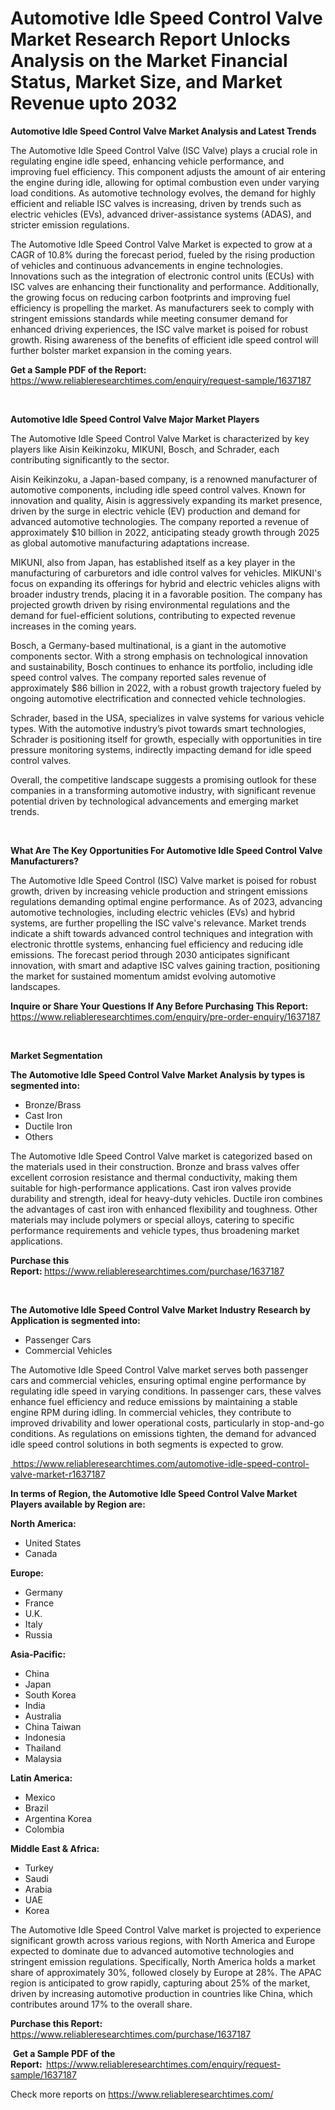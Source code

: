 <p><h1>Automotive Idle Speed Control Valve Market Research Report Unlocks Analysis on the Market Financial Status, Market Size, and Market Revenue upto 2032</h1></p><p><strong>Automotive Idle Speed Control Valve Market Analysis and Latest Trends</strong></p>
<p><p>The Automotive Idle Speed Control Valve (ISC Valve) plays a crucial role in regulating engine idle speed, enhancing vehicle performance, and improving fuel efficiency. This component adjusts the amount of air entering the engine during idle, allowing for optimal combustion even under varying load conditions. As automotive technology evolves, the demand for highly efficient and reliable ISC valves is increasing, driven by trends such as electric vehicles (EVs), advanced driver-assistance systems (ADAS), and stricter emission regulations.</p><p>The Automotive Idle Speed Control Valve Market is expected to grow at a CAGR of 10.8% during the forecast period, fueled by the rising production of vehicles and continuous advancements in engine technologies. Innovations such as the integration of electronic control units (ECUs) with ISC valves are enhancing their functionality and performance. Additionally, the growing focus on reducing carbon footprints and improving fuel efficiency is propelling the market. As manufacturers seek to comply with stringent emissions standards while meeting consumer demand for enhanced driving experiences, the ISC valve market is poised for robust growth. Rising awareness of the benefits of efficient idle speed control will further bolster market expansion in the coming years.</p></p>
<p><strong>Get a Sample PDF of the Report:&nbsp;</strong> <a href="https://www.reliableresearchtimes.com/enquiry/request-sample/1637187?utm_campaign=2326&utm_medium=2&utm_source=Github&utm_content=ia&utm_term=23032025&utm_id=automotive-idle-speed-control-valve">https://www.reliableresearchtimes.com/enquiry/request-sample/1637187</a></p>
<p>&nbsp;</p>
<p><strong>Automotive Idle Speed Control Valve Major Market Players</strong></p>
<p><p>The Automotive Idle Speed Control Valve Market is characterized by key players like Aisin Keikinzoku, MIKUNI, Bosch, and Schrader, each contributing significantly to the sector. </p><p>Aisin Keikinzoku, a Japan-based company, is a renowned manufacturer of automotive components, including idle speed control valves. Known for innovation and quality, Aisin is aggressively expanding its market presence, driven by the surge in electric vehicle (EV) production and demand for advanced automotive technologies. The company reported a revenue of approximately $10 billion in 2022, anticipating steady growth through 2025 as global automotive manufacturing adaptations increase.</p><p>MIKUNI, also from Japan, has established itself as a key player in the manufacturing of carburetors and idle control valves for vehicles. MIKUNI's focus on expanding its offerings for hybrid and electric vehicles aligns with broader industry trends, placing it in a favorable position. The company has projected growth driven by rising environmental regulations and the demand for fuel-efficient solutions, contributing to expected revenue increases in the coming years.</p><p>Bosch, a Germany-based multinational, is a giant in the automotive components sector. With a strong emphasis on technological innovation and sustainability, Bosch continues to enhance its portfolio, including idle speed control valves. The company reported sales revenue of approximately $86 billion in 2022, with a robust growth trajectory fueled by ongoing automotive electrification and connected vehicle technologies.</p><p>Schrader, based in the USA, specializes in valve systems for various vehicle types. With the automotive industry’s pivot towards smart technologies, Schrader is positioning itself for growth, especially with opportunities in tire pressure monitoring systems, indirectly impacting demand for idle speed control valves. </p><p>Overall, the competitive landscape suggests a promising outlook for these companies in a transforming automotive industry, with significant revenue potential driven by technological advancements and emerging market trends.</p></p>
<p>&nbsp;</p>
<p><strong>What Are The Key Opportunities For Automotive Idle Speed Control Valve Manufacturers?</strong></p>
<p><p>The Automotive Idle Speed Control (ISC) Valve market is poised for robust growth, driven by increasing vehicle production and stringent emissions regulations demanding optimal engine performance. As of 2023, advancing automotive technologies, including electric vehicles (EVs) and hybrid systems, are further propelling the ISC valve's relevance. Market trends indicate a shift towards advanced control techniques and integration with electronic throttle systems, enhancing fuel efficiency and reducing idle emissions. The forecast period through 2030 anticipates significant innovation, with smart and adaptive ISC valves gaining traction, positioning the market for sustained momentum amidst evolving automotive landscapes.</p></p>
<p><strong>Inquire or Share Your Questions If Any Before Purchasing This Report:</strong> <a href="https://www.reliableresearchtimes.com/enquiry/pre-order-enquiry/1637187?utm_campaign=2326&utm_medium=2&utm_source=Github&utm_content=ia&utm_term=23032025&utm_id=automotive-idle-speed-control-valve">https://www.reliableresearchtimes.com/enquiry/pre-order-enquiry/1637187</a></p>
<p>&nbsp;</p>
<p><strong>Market Segmentation</strong></p>
<p><strong>The Automotive Idle Speed Control Valve Market Analysis by types is segmented into:</strong></p>
<p><ul><li>Bronze/Brass</li><li>Cast Iron</li><li>Ductile Iron</li><li>Others</li></ul></p>
<p><p>The Automotive Idle Speed Control Valve market is categorized based on the materials used in their construction. Bronze and brass valves offer excellent corrosion resistance and thermal conductivity, making them suitable for high-performance applications. Cast iron valves provide durability and strength, ideal for heavy-duty vehicles. Ductile iron combines the advantages of cast iron with enhanced flexibility and toughness. Other materials may include polymers or special alloys, catering to specific performance requirements and vehicle types, thus broadening market applications.</p></p>
<p><strong>Purchase this Report:&nbsp;</strong><a href="https://www.reliableresearchtimes.com/purchase/1637187?utm_campaign=2326&utm_medium=2&utm_source=Github&utm_content=ia&utm_term=23032025&utm_id=automotive-idle-speed-control-valve">https://www.reliableresearchtimes.com/purchase/1637187</a></p>
<p>&nbsp;</p>
<p><strong>The Automotive Idle Speed Control Valve Market Industry Research by Application is segmented into:</strong></p>
<p><ul><li>Passenger Cars</li><li>Commercial Vehicles</li></ul></p>
<p><p>The Automotive Idle Speed Control Valve market serves both passenger cars and commercial vehicles, ensuring optimal engine performance by regulating idle speed in varying conditions. In passenger cars, these valves enhance fuel efficiency and reduce emissions by maintaining a stable engine RPM during idling. In commercial vehicles, they contribute to improved drivability and lower operational costs, particularly in stop-and-go conditions. As regulations on emissions tighten, the demand for advanced idle speed control solutions in both segments is expected to grow.</p></p>
<p><a href="https://www.reliableresearchtimes.com/automotive-idle-speed-control-valve-market-r1637187?utm_campaign=2326&utm_medium=2&utm_source=Github&utm_content=ia&utm_term=23032025&utm_id=automotive-idle-speed-control-valve">&nbsp;https://www.reliableresearchtimes.com/automotive-idle-speed-control-valve-market-r1637187</a></p>
<p><strong>In terms of Region, the Automotive Idle Speed Control Valve Market Players available by Region are:</strong></p>
<p>
    <p> <strong> North America: </strong>
        <ul>
            <li>United States</li>
            <li>Canada</li>
        </ul>
        </p> 
    <p> <strong> Europe: </strong>
        <ul>
            <li>Germany</li>
            <li>France</li>
            <li>U.K.</li>
            <li>Italy</li>
            <li>Russia</li>
        </ul>
        </p> 
    <p> <strong> Asia-Pacific: </strong>
        <ul>
            <li>China</li>
            <li>Japan</li>
            <li>South Korea</li>
            <li>India</li>
            <li>Australia</li>
            <li>China Taiwan</li>
            <li>Indonesia</li>
            <li>Thailand</li>
            <li>Malaysia</li>
        </ul>
        </p> 
    <p> <strong> Latin America: </strong>
        <ul>
            <li>Mexico</li>
            <li>Brazil</li>
            <li>Argentina Korea</li>
            <li>Colombia</li>
        </ul>
        </p> 
    <p> <strong> Middle East & Africa: </strong>
        <ul>
            <li>Turkey</li>
            <li>Saudi</li>
            <li>Arabia</li>
            <li>UAE</li>
            <li>Korea</li>
        </ul>
    </p>
    </p>
<p><p>The Automotive Idle Speed Control Valve market is projected to experience significant growth across various regions, with North America and Europe expected to dominate due to advanced automotive technologies and stringent emission regulations. Specifically, North America holds a market share of approximately 30%, followed closely by Europe at 28%. The APAC region is anticipated to grow rapidly, capturing about 25% of the market, driven by increasing automotive production in countries like China, which contributes around 17% to the overall share.</p></p>
<p><strong>Purchase this Report: </strong><a href="https://www.reliableresearchtimes.com/purchase/1637187?utm_campaign=2326&utm_medium=2&utm_source=Github&utm_content=ia&utm_term=23032025&utm_id=automotive-idle-speed-control-valve">https://www.reliableresearchtimes.com/purchase/1637187</a></p>
<p>&nbsp;<strong>Get a Sample PDF of the Report:&nbsp;&nbsp;</strong><a href="https://www.reliableresearchtimes.com/enquiry/request-sample/1637187?utm_campaign=2326&utm_medium=2&utm_source=Github&utm_content=ia&utm_term=23032025&utm_id=automotive-idle-speed-control-valve">https://www.reliableresearchtimes.com/enquiry/request-sample/1637187</a></p>
<p><strong></strong></p>
<p>Check more reports on <a href="https://www.reliableresearchtimes.com/?utm_campaign=2326&utm_medium=2&utm_source=Github&utm_content=ia&utm_term=23032025&utm_id=automotive-idle-speed-control-valve">https://www.reliableresearchtimes.com/</a></p>